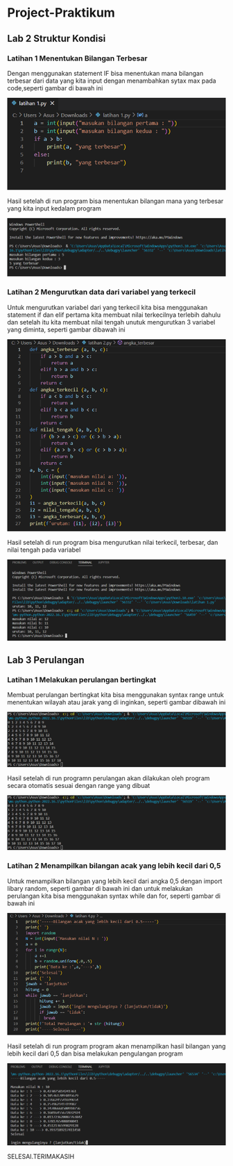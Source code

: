 # Project-Praktikum

## Lab 2 Struktur Kondisi

### Latihan 1 Menentukan Bilangan Terbesar

Dengan menggunakan statement IF bisa menentukan mana bilangan terbesar dari data yang kita input dengan menambahkan sytax max pada code,seperti gambar di bawah ini

![Gambar 1](Gambar/1.png)<br>

Hasil setelah di run program bisa menentukan bilangan mana yang terbesar yang kita input kedalam program

![Gambar 2](Gambar/2.png)<br>

### Latihan 2 Mengurutkan data dari variabel yang terkecil

Untuk mengurutkan variabel dari yang terkecil kita bisa menggunakan statement if dan elif pertama kita membuat nilai terkecilnya terlebih dahulu dan setelah itu kita membuat nilai tengah unutuk mengurutkan 3 variabel yang diminta, seperti gambar dibawah ini

![Gambar 3](Gambar/3.png)<br>

Hasil setelah di run program bisa mengurutkan nilai terkecil, terbesar, dan nilai tengah pada variabel

![Gambar 4](Gambar/4.png)<br>

## Lab 3 Perulangan

### Latihan 1 Melakukan perulangan bertingkat

Membuat perulangan bertingkat kita bisa menggunakan syntax range untuk menentukan wilayah atau jarak yang di inginkan, seperti gambar dibawah ini

![Gambar 5](Gambar/5.png)<br>

Hasil setelah di run programn perulangan akan dilakukan oleh program secara otomatis sesuai dengan range yang dibuat

![Gambar 6](Gambar/6.png)<br>

### Latihan 2 Menampilkan bilangan acak yang lebih kecil dari 0,5

Untuk menampilkan bilangan yang lebih kecil dari angka 0,5 dengan import libary random, seperti gambar di bawah ini dan untuk melakukan perulangan kita bisa menggunakan syntax while dan for, seperti gambar di bawah ini

![Gambar 7](Gambar/7.png)<br>

Hasil setelah di run program program akan menampilkan hasil bilangan yang lebih kecil dari 0,5 dan bisa melakukan pengulangan program

![Gambar 8](Gambar/8.png)<br>

SELESAI.TERIMAKASIH